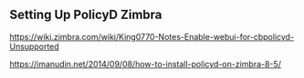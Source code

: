 ## Setting Up PolicyD Zimbra
https://wiki.zimbra.com/wiki/King0770-Notes-Enable-webui-for-cbpolicyd-Unsupported

https://imanudin.net/2014/09/08/how-to-install-policyd-on-zimbra-8-5/
